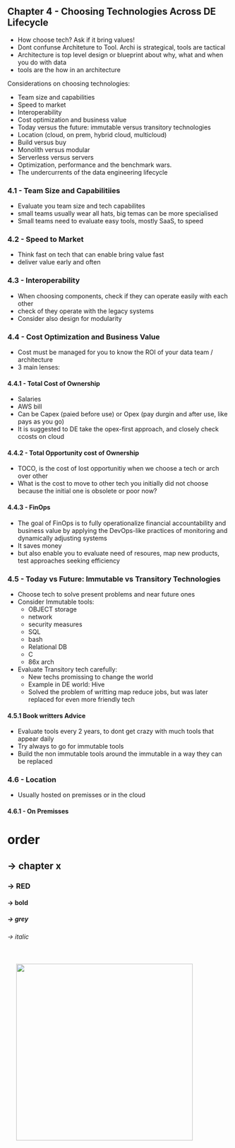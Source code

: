 ## Chapter 4 - Choosing Technologies Across DE Lifecycle
* How choose tech? Ask if it bring values!
* Dont confunse Architeture to Tool. Archi is strategical, tools are tactical
* Architecture is top level design or blueprint about why, what and when you do with data
* tools are the how in an architecture

Considerations on choosing technologies:

* Team size and capabilities
* Speed to market
* Interoperability
* Cost optimization and business value
* Today versus the future: immutable versus transitory technologies
* Location (cloud, on prem, hybrid cloud, multicloud)
* Build versus buy
* Monolith versus modular
* Serverless versus servers
* Optimization, performance and the benchmark wars.
* The undercurrents of the data engineering lifecycle

### 4.1 - Team Size and Capabilitiies
* Evaluate you team size and tech capabilites
* small teams usually wear all hats, big temas can be more specialised
* Small teams need to evaluate easy tools, mostly SaaS, to speed

### 4.2 - Speed to Market
* Think fast on tech that can enable bring value fast
* deliver value early and often

### 4.3 - Interoperability
* When choosing components, check if they can operate easily with each other
* check of they operate with the legacy systems
* Consider also design for modularity

### 4.4 - Cost Optimization and Business Value
* Cost must be managed for you to know the ROI of your data team / architecture
* 3 main lenses:

#### 4.4.1 - Total Cost of Ownership
* Salaries
* AWS bill
* Can be Capex (paied before use) or Opex (pay durgin and after use, like pays as you go)
* It is suggested to DE take the opex-first approach, and closely check ccosts on cloud

#### 4.4.2 - Total Opportunity cost of Ownership
* TOCO, is the cost of lost opportunitiy when we choose a tech or arch over other
* What is the cost to move to other tech you initially did not choose because the initial one is obsolete or poor now?

#### 4.4.3 - FinOps
* The goal of FinOps is to fully operationalize financial accountability and business value by applying the DevOps-like practices of monitoring and dynamically adjusting systems
* It saves money
* but also enable you to evaluate need of resoures, map new products, test approaches seeking efficiency

### 4.5 - Today vs Future: Immutable vs Transitory Technologies
* Choose tech to solve present problems and near future ones
* Consider Immutable tools: 
    * OBJECT storage
    * network
    * security measures
    * SQL
    * bash
    * Relational DB
    * C
    * 86x arch
* Evaluate Transitory tech carefully:
    * New techs promissing to change the world
    * Example in DE world: Hive
    * Solved the problem of writting map reduce jobs, but was later replaced for even more friendly tech

#### 4.5.1 Book writters Advice
* Evaluate tools every 2 years, to dont get crazy with much tools that appear daily
* Try always to go for immutable tools
* Build the non immutable tools around the immutable in a way they can be replaced

### 4.6 - Location
* Usually hosted on premisses or in the cloud

#### 4.6.1 - On Premisses





# order
## -> chapter x 
### -> RED 
#### -> bold 
##### -> grey
###### -> italic

<div><img src="link" style="height: 400px; margin: 20px"/></div>